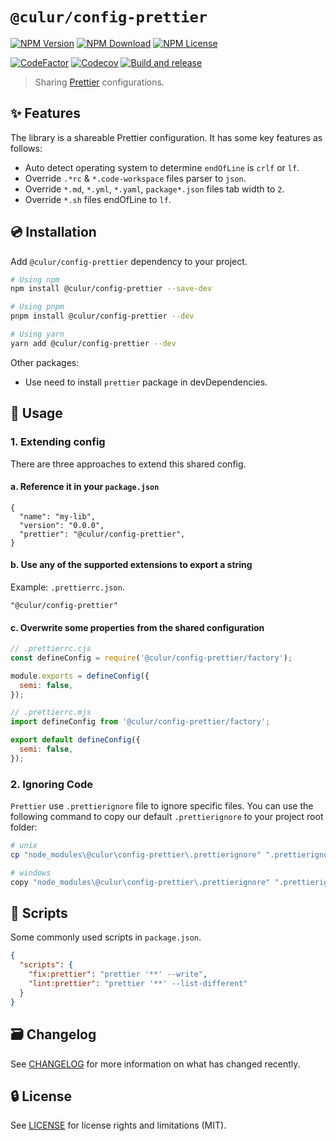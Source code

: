 # `@culur/config-prettier`

[![NPM Version](https://img.shields.io/npm/v/@culur/config-prettier?logo=npm)](https://www.npmjs.com/package/@culur/config-prettier)
[![NPM Download](https://img.shields.io/npm/dm/@culur/config-prettier?logo=npm)](https://www.npmjs.com/package/@culur/config-prettier)
[![NPM License](https://img.shields.io/npm/l/@culur/config-prettier)](../../LICENSE)

[![CodeFactor](https://www.codefactor.io/repository/github/culur/culur/badge)](https://www.codefactor.io/repository/github/culur/culur)
[![Codecov](https://img.shields.io/codecov/c/github/culur/culur)](https://app.codecov.io/gh/culur/culur)
[![Build and release](https://github.com/culur/culur/actions/workflows/build-and-release.yml/badge.svg)](https://github.com/culur/culur/actions/workflows/build-and-release.yml)

> Sharing [Prettier](https://prettier.io) configurations.

## ✨ Features

The library is a shareable Prettier configuration. It has some key features as follows:

- Auto detect operating system to determine `endOfLine` is `crlf` or `lf`.
- Override `.*rc` & `*.code-workspace` files parser to `json`.
- Override `*.md`, `*.yml`, `*.yaml`, `package*.json` files tab width to `2`.
- Override `*.sh` files endOfLine to `lf`.

## 💿 Installation

Add `@culur/config-prettier` dependency to your project.

```bash
# Using npm
npm install @culur/config-prettier --save-dev

# Using pnpm
pnpm install @culur/config-prettier --dev

# Using yarn
yarn add @culur/config-prettier --dev
```

Other packages:

- Use need to install `prettier` package in devDependencies.

## 📖 Usage

### 1. Extending config

There are three approaches to extend this shared config.

#### a. Reference it in your `package.json`

```jsonc
{
  "name": "my-lib",
  "version": "0.0.0",
  "prettier": "@culur/config-prettier",
}
```

#### b. Use any of the supported extensions to export a string

Example: `.prettierrc.json`.

```jsonc
"@culur/config-prettier"
```

#### c. Overwrite some properties from the shared configuration

```js
// .prettierrc.cjs
const defineConfig = require('@culur/config-prettier/factory');

module.exports = defineConfig({
  semi: false,
});
```

```js
// .prettierrc.mjs
import defineConfig from '@culur/config-prettier/factory';

export default defineConfig({
  semi: false,
});
```

### 2. Ignoring Code

`Prettier` use `.prettierignore` file to ignore specific files. You can use the following command to copy our default `.prettierignore` to your project root folder:

```bash
# unix
cp "node_modules\@culur\config-prettier\.prettierignore" ".prettierignore"

# windows
copy "node_modules\@culur\config-prettier\.prettierignore" ".prettierignore"
```

## 📜 Scripts

Some commonly used scripts in `package.json`.

```json
{
  "scripts": {
    "fix:prettier": "prettier '**' --write",
    "lint:prettier": "prettier '**' --list-different"
  }
}
```

## 🗃️ Changelog

See [CHANGELOG](CHANGELOG.md) for more information on what has changed recently.

## 🔒 License

See [LICENSE](../../LICENSE) for license rights and limitations (MIT).
